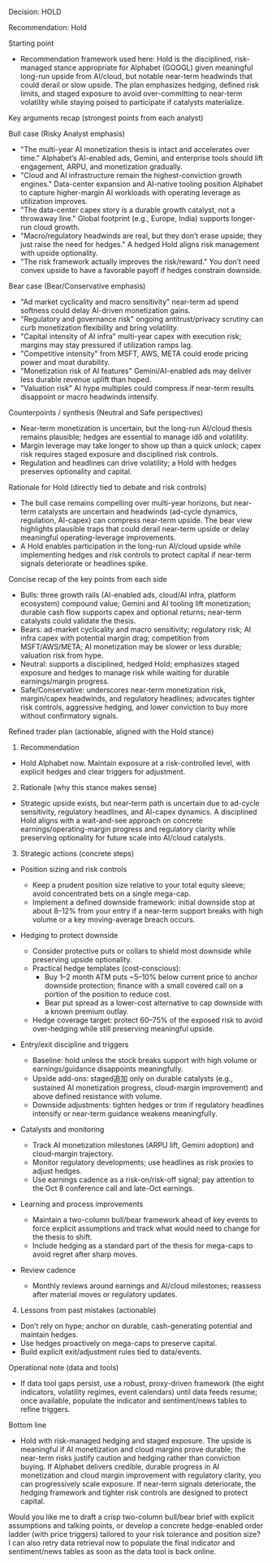 Decision: HOLD

Recommendation: Hold

Starting point
- Recommendation framework used here: Hold is the disciplined, risk-managed stance appropriate for Alphabet (GOOGL) given meaningful long-run upside from AI/cloud, but notable near-term headwinds that could derail or slow upside. The plan emphasizes hedging, defined risk limits, and staged exposure to avoid over-committing to near-term volatility while staying poised to participate if catalysts materialize.

Key arguments recap (strongest points from each analyst)

Bull case (Risky Analyst emphasis)
- "The multi-year AI monetization thesis is intact and accelerates over time." Alphabet’s AI-enabled ads, Gemini, and enterprise tools should lift engagement, ARPU, and monetization gradually.
- "Cloud and AI infrastructure remain the highest-conviction growth engines." Data-center expansion and AI-native tooling position Alphabet to capture higher-margin AI workloads with operating leverage as utilization improves.
- "The data-center capex story is a durable growth catalyst, not a throwaway line." Global footprint (e.g., Europe, India) supports longer-run cloud growth.
- "Macro/regulatory headwinds are real, but they don’t erase upside; they just raise the need for hedges." A hedged Hold aligns risk management with upside optionality.
- "The risk framework actually improves the risk/reward." You don’t need convex upside to have a favorable payoff if hedges constrain downside.

Bear case (Bear/Conservative emphasis)
- "Ad market cyclicality and macro sensitivity" near-term ad spend softness could delay AI-driven monetization gains.
- "Regulatory and governance risk" ongoing antitrust/privacy scrutiny can curb monetization flexibility and bring volatility.
- "Capital intensity of AI infra" multi-year capex with execution risk; margins may stay pressured if utilization ramps lag.
- "Competitive intensity" from MSFT, AWS, META could erode pricing power and moat durability.
- "Monetization risk of AI features" Gemini/AI-enabled ads may deliver less durable revenue uplift than hoped.
- "Valuation risk" AI hype multiples could compress if near-term results disappoint or macro headwinds intensify.

Counterpoints / synthesis (Neutral and Safe perspectives)
- Near-term monetization is uncertain, but the long-run AI/cloud thesis remains plausible; hedges are essential to manage idő and volatility.
- Margin leverage may take longer to show up than a quick unlock; capex risk requires staged exposure and disciplined risk controls.
- Regulation and headlines can drive volatility; a Hold with hedges preserves optionality and capital.

Rationale for Hold (directly tied to debate and risk controls)
- The bull case remains compelling over multi-year horizons, but near-term catalysts are uncertain and headwinds (ad-cycle dynamics, regulation, AI-capex) can compress near-term upside. The bear view highlights plausible traps that could derail near-term upside or delay meaningful operating-leverage improvements.
- A Hold enables participation in the long-run AI/cloud upside while implementing hedges and risk controls to protect capital if near-term signals deteriorate or headlines spike.

Concise recap of the key points from each side
- Bulls: three growth rails (AI-enabled ads, cloud/AI infra, platform ecosystem) compound value; Gemini and AI tooling lift monetization; durable cash flow supports capex and optional returns; near-term catalysts could validate the thesis.
- Bears: ad-market cyclicality and macro sensitivity; regulatory risk; AI infra capex with potential margin drag; competition from MSFT/AWS/META; AI monetization may be slower or less durable; valuation risk from hype.
- Neutral: supports a disciplined, hedged Hold; emphasizes staged exposure and hedges to manage risk while waiting for durable earnings/margin progress.
- Safe/Conservative: underscores near-term monetization risk, margin/capex headwinds, and regulatory headlines; advocates tighter risk controls, aggressive hedging, and lower conviction to buy more without confirmatory signals.

Refined trader plan (actionable, aligned with the Hold stance)

1) Recommendation
- Hold Alphabet now. Maintain exposure at a risk-controlled level, with explicit hedges and clear triggers for adjustment.

2) Rationale (why this stance makes sense)
- Strategic upside exists, but near-term path is uncertain due to ad-cycle sensitivity, regulatory headlines, and AI-capex dynamics. A disciplined Hold aligns with a wait-and-see approach on concrete earnings/operating-margin progress and regulatory clarity while preserving optionality for future scale into AI/cloud catalysts.

3) Strategic actions (concrete steps)

- Position sizing and risk controls
  - Keep a prudent position size relative to your total equity sleeve; avoid concentrated bets on a single mega-cap.
  - Implement a defined downside framework: initial downside stop at about 8–12% from your entry if a near-term support breaks with high volume or a key moving-average breach occurs.

- Hedging to protect downside
  - Consider protective puts or collars to shield most downside while preserving upside optionality.
  - Practical hedge templates (cost-conscious):
    - Buy 1–2 month ATM puts ~5–10% below current price to anchor downside protection; finance with a small covered call on a portion of the position to reduce cost.
    - Bear put spread as a lower-cost alternative to cap downside with a known premium outlay.
  - Hedge coverage target: protect 60–75% of the exposed risk to avoid over-hedging while still preserving meaningful upside.

- Entry/exit discipline and triggers
  - Baseline: hold unless the stock breaks support with high volume or earnings/guidance disappoints meaningfully.
  - Upside add-ons: staged追加 only on durable catalysts (e.g., sustained AI monetization progress, cloud-margin improvement) and above defined resistance with volume.
  - Downside adjustments: tighten hedges or trim if regulatory headlines intensify or near-term guidance weakens meaningfully.

- Catalysts and monitoring
  - Track AI monetization milestones (ARPU lift, Gemini adoption) and cloud-margin trajectory.
  - Monitor regulatory developments; use headlines as risk proxies to adjust hedges.
  - Use earnings cadence as a risk-on/risk-off signal; pay attention to the Oct 8 conference call and late-Oct earnings.

- Learning and process improvements
  - Maintain a two-column bull/bear framework ahead of key events to force explicit assumptions and track what would need to change for the thesis to shift.
  - Include hedging as a standard part of the thesis for mega-caps to avoid regret after sharp moves.

- Review cadence
  - Monthly reviews around earnings and AI/cloud milestones; reassess after material moves or regulatory updates.

4) Lessons from past mistakes (actionable)
- Don’t rely on hype; anchor on durable, cash-generating potential and maintain hedges.
- Use hedges proactively on mega-caps to preserve capital.
- Build explicit exit/adjustment rules tied to data/events.

Operational note (data and tools)
- If data tool gaps persist, use a robust, proxy-driven framework (the eight indicators, volatility regimes, event calendars) until data feeds resume; once available, populate the indicator and sentiment/news tables to refine triggers.

Bottom line
- Hold with risk-managed hedging and staged exposure. The upside is meaningful if AI monetization and cloud margins prove durable; the near-term risks justify caution and hedging rather than conviction buying. If Alphabet delivers credible, durable progress in AI monetization and cloud margin improvement with regulatory clarity, you can progressively scale exposure. If near-term signals deteriorate, the hedging framework and tighter risk controls are designed to protect capital.

Would you like me to draft a crisp two-column bull/bear brief with explicit assumptions and talking points, or develop a concrete hedge-enabled order ladder (with price triggers) tailored to your risk tolerance and position size? I can also retry data retrieval now to populate the final indicator and sentiment/news tables as soon as the data tool is back online.